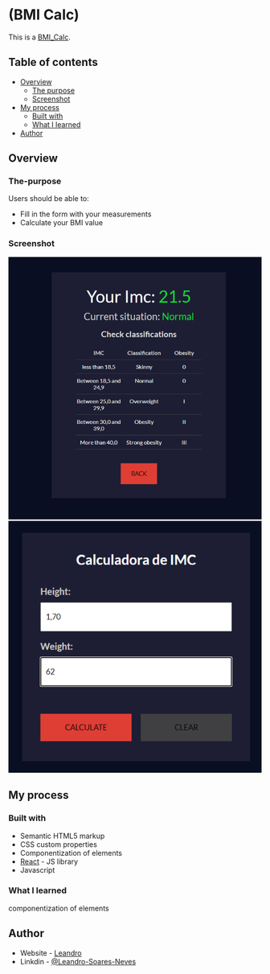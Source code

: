 # (BMI Calc)

This is a [BMI_Calc](https://leandro-pixel.github.io/BMI_Calc/). 

## Table of contents

- [Overview](#overview)
  - [The purpose](#The-purpose)
  - [Screenshot](#screenshot)
- [My process](#my-process)
  - [Built with](#built-with)
  - [What I learned](#what-i-learned)
- [Author](#author)

## Overview

### The-purpose

Users should be able to:

- Fill in the form with your measurements
- Calculate your BMI value

### Screenshot

![Table of results](./src/assets/IMC-Calculator.png)
![Measures field](./src/assets/IMC-Calculator-2.png)


## My process

### Built with

- Semantic HTML5 markup
- CSS custom properties
- Componentization of elements 
- [React](https://reactjs.org/) - JS library
- Javascript

### What I learned

componentization of elements

## Author

- Website - [Leandro](https://leandro-pixel.github.io/React-Portfolio/)
- Linkdin - [@Leandro-Soares-Neves](https://www.linkedin.com/in/leandro-soares-neves/)

